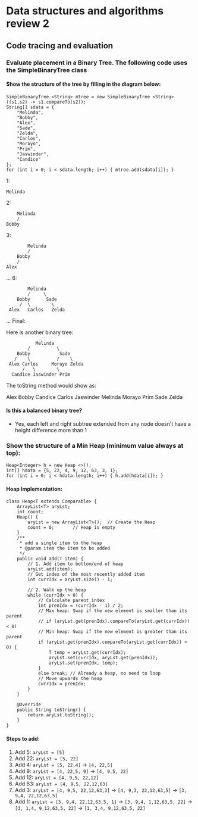 # Data structures and algorithms review 2

## Code tracing and evaluation

### Evaluate placement in a Binary Tree. The following code uses the SimpleBinaryTree class

#### Show the structure of the tree by filling in the diagram below:  
```
SimpleBinaryTree <String> mtree = new SimpleBinaryTree <String>((s1,s2) -> s1.compareTo(s2));
String[] sdata = {
    "Melinda",
    "Bobby",
    "Alex",
    "Sade",
    "Zelda",
    "Carlos",
    "Morayo",
    "Prim",
    "Jaswinder",
    "Candice"
};
for (int i = 0; i < sdata.length; i++) { mtree.add(sdata[i]); }
```

1:

    Melinda

2:

        Melinda
        /
    Bobby

3:

            Melinda
            /
        Bobby
        /
    Alex

... 6:

            Melinda
            /     \
        Bobby      Sade
         /  \        \
     Alex   Carlos   Zelda

... Final:

Here is another binary tree:
    
               Melinda
            /          \
        Bobby           Sade
       /    \          /    \
     Alex Carlos     Morayo Zelda
          /   \        \
      Candice Jaswinder Prim 
    
The toString method would show as:

Alex
Bobby
Candice
Carlos
Jaswinder
Melinda
Morayo
Prim
Sade
Zelda

#### Is this a balanced binary tree?
- Yes, each left and right subtree extended from any node doesn't have a height difference more than 1

### Show the structure of a Min Heap (minimum value always at top):
```
Heap<Integer> h = new Heap <>();
int[] hdata = {5, 22, 4, 9, 12, 63, 3, 1};
for (int i = 0; i < hdata.length; i++) { h.add(hdata[i]); }
```

#### Heap Implementation:
```
class Heap<T extends Comparable> {
    ArrayList<T> aryLst;
    int count;
    Heap() {
        aryLst = new ArrayList<T>();  // Create the Heap
        count = 0;       // Heap is empty
    }
    /**
     * add a single item to the heap
     * @param item the item to be added
     */
    public void add(T item) {
        // 1. Add item to bottom/end of heap
        aryLst.add(item);
        // Get index of the most recently added item
        int currIdx = aryLst.size() - 1;

        // 2. Walk up the heap
        while (currIdx > 0) {
            // Calculate parent index
            int prenIdx = (currIdx - 1) / 2;
            // Max heap: Swap if the new element is smaller than its parent
            // if (aryLst.get(prenIdx).compareTo(aryLst.get(currIdx)) < 0)
            // Min heap: Swap if the new element is greater than its parent
            if (aryLst.get(prenIdx).compareTo(aryLst.get(currIdx)) > 0) {
                T temp = aryLst.get(currIdx);
                aryLst.set(currIdx, aryLst.get(prenIdx));
                aryLst.set(prenIdx, temp);
            }
            else break; // Already a heap, no need to loop
            // Move upwards the heap
            currIdx = prenIdx;
        }
    }
    
    @Override
    public String toString() {
        return aryLst.toString();
    }
}
```

#### Steps to add:

1. Add 5:  `aryLst = [5]`
2. Add 22: `aryLst = [5, 22]`
3. Add 4:  `aryLst = [5, 22,4]`
            → `[4, 22,5]`
4. Add 9:  `aryLst = [4, 22,5, 9]`
            → `[4, 9,5, 22]`
5. Add 12: `aryLst = [4, 9,5, 22,12]`
6. Add 63: `aryLst = [4, 9,5, 22,12,63]`
7. Add 3:  `aryLst = [4, 9,5, 22,12,63,3]`
            → `[4, 9,3, 22,12,63,5]`
            → `[3, 9,4, 22,12,63,5]`
8. Add 1:  `aryLst = [3, 9,4, 22,12,63,5, 1]`
            → `[3, 9,4, 1,12,63,5, 22]`
            → `[3, 1,4, 9,12,63,5, 22]`
            → `[1, 3,4, 9,12,63,5, 22]`
